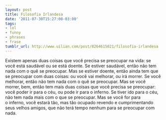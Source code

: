 ```yaml
---
layout: post
title: Filosofia Irlandesa
date: '2011-07-30T15:27:00-03:00'
tags:
- lol
- funny
- phrases
- frase
tumblr_url: http://www.uilian.com/post/8264615021/filosofia-irlandesa
---
```

Existem apenas duas coisas que você precisa se preocupar na vida: se você está saudável ou se está doente.
Se estiver saudável, então não tem nada com o quê se preocupar.
Mas se estiver doente, então ainda tem que se preocupar com duas coisas: ou você vai melhorar, ou irá morrer.
Se você melhorar, então não tem nada com o quê se preocupar.
Mas se você morrer, bem, então tem mais duas coisas que você precisa se preocupar: você poder ir para o céu, ou pode ir para o inferno.
Se tiver ido para o céu, não tem nada mais com o que se preocupar.
Mas se você for para o inferno, você estará tão, mas tão ocupado revendo e cumprimentando seus velhos amigos, que não terá tempo nenhum para se preocupar com nada.
